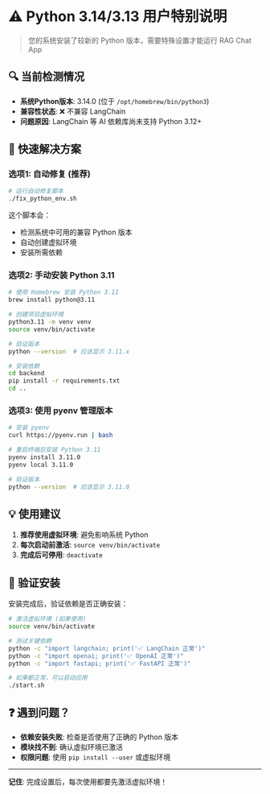 # ⚠️ Python 3.14/3.13 用户特别说明

> 您的系统安装了较新的 Python 版本，需要特殊设置才能运行 RAG Chat App

## 🔍 当前检测情况

- **系统Python版本**: 3.14.0 (位于 `/opt/homebrew/bin/python3`)
- **兼容性状态**: ❌ 不兼容 LangChain 
- **问题原因**: LangChain 等 AI 依赖库尚未支持 Python 3.12+

## 🚀 快速解决方案

### 选项1: 自动修复 (推荐)
```bash
# 运行自动修复脚本
./fix_python_env.sh
```
这个脚本会：
- 检测系统中可用的兼容 Python 版本
- 自动创建虚拟环境
- 安装所需依赖

### 选项2: 手动安装 Python 3.11
```bash
# 使用 Homebrew 安装 Python 3.11
brew install python@3.11

# 创建项目虚拟环境
python3.11 -m venv venv
source venv/bin/activate

# 验证版本
python --version  # 应该显示 3.11.x

# 安装依赖
cd backend
pip install -r requirements.txt
cd ..
```

### 选项3: 使用 pyenv 管理版本
```bash
# 安装 pyenv
curl https://pyenv.run | bash

# 重启终端后安装 Python 3.11
pyenv install 3.11.0
pyenv local 3.11.0

# 验证版本
python --version  # 应该显示 3.11.0
```

## 💡 使用建议

1. **推荐使用虚拟环境**: 避免影响系统 Python
2. **每次启动前激活**: `source venv/bin/activate`
3. **完成后可停用**: `deactivate`

## 🎯 验证安装

安装完成后，验证依赖是否正确安装：

```bash
# 激活虚拟环境 (如果使用)
source venv/bin/activate

# 测试关键依赖
python -c "import langchain; print('✅ LangChain 正常')"
python -c "import openai; print('✅ OpenAI 正常')"
python -c "import fastapi; print('✅ FastAPI 正常')"

# 如果都正常，可以启动应用
./start.sh
```

## ❓ 遇到问题？

- **依赖安装失败**: 检查是否使用了正确的 Python 版本
- **模块找不到**: 确认虚拟环境已激活
- **权限问题**: 使用 `pip install --user` 或虚拟环境

---

**记住**: 完成设置后，每次使用都要先激活虚拟环境！